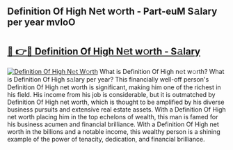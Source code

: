 ## Definition Of High N𝚎t w𝚘rth - Part-euM S𝚊lary per year mvIoO

# <h2><a href="http://gc1hvue.nevu.top/?p=Definition+Of+High">🔗 👉🔴 Definition Of High N𝚎t w𝚘rth - S𝚊lary</a></h2>

[![Definition Of High N𝚎t W𝚘rth](https://i.imgur.com/Oavwk0R.jpeg)](http://gc1hvue.nevu.top/?p=Definition+Of+High)
What is Definition Of High n𝚎t w𝚘rth? What is Definition Of High s𝚊lary per year?
This financially well-off person's Definition Of High net worth is significant, making him one of the richest in his field. His income from his job is considerable, but it is outmatched by Definition Of High net worth, which is thought to be amplified by his diverse business pursuits and extensive real estate assets. With a Definition Of High net worth placing him in the top echelons of wealth, this man is famed for his business acumen and financial brilliance. With a Definition Of High net worth in the billions and a notable income, this wealthy person is a shining example of the power of tenacity, dedication, and financial brilliance.
